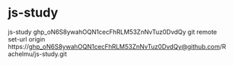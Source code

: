 # js-study
js-study
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
git remote set-url origin https://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@github.com/Rachelmu/js-study.git
